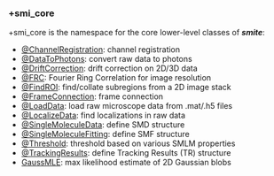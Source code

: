 ### +smi_core

+smi_core is the namespace for the core lower-level classes of ***smite***:
- [@ChannelRegistration](@ChannelRegistration/README.md):
  channel registration
- [@DataToPhotons](@DataToPhotons/README.md):
  convert raw data to photons
- [@DriftCorrection](@DriftCorrection/README.md):
  drift correction on 2D/3D data
- [@FRC](@FRC/README.md):
  Fourier Ring Correlation for image resolution
- [@FindROI](@FindROI/README.md):
  find/collate subregions from a 2D image stack
- [@FrameConnection](@FrameConnection/README.md):
  frame connection
- [@LoadData](@LoadData/README.md):
  load raw microscope data from .mat/.h5 files
- [@LocalizeData](@LocalizeData/README.md):
  find localizations in raw data
- [@SingleMoleculeData](@SingleMoleculeData/README.md):
  define SMD structure
- [@SingleMoleculeFitting](@SingleMoleculeFitting/README.md):
  define SMF structure
- [@Threshold](@Threshold/README.md):
  threshold based on various SMLM properties
- [@TrackingResults](@TrackingResults/README.md):
  define Tracking Results (TR) structure
- [GaussMLE](README_GaussMLE.md):
  max likelihood estimate of 2D Gaussian blobs
